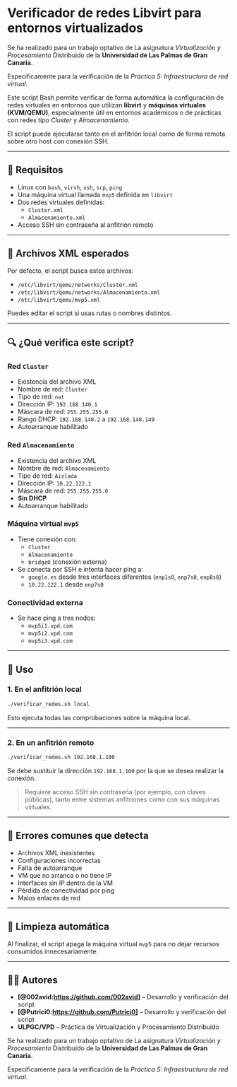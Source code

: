 # Verificador de redes Libvirt para entornos virtualizados

Se ha realizado para un trabajo optativo de La asignatura *Virtualización y Procesamiento* Distribuido de la **Universidad de Las Palmas de Gran Canaria**. 

Especificamente para la verificación de la *Práctica 5: Infraestructura de red virtual*.

Este script Bash permite verificar de forma automática la configuración de redes virtuales en entornos que utilizan **libvirt** y **máquinas virtuales (KVM/QEMU)**, especialmente útil en entornos académicos o de prácticas con redes tipo *Cluster* y *Almacenamiento*. 

El script puede ejecutarse tanto en el anfitrión local como de forma remota sobre otro host con conexión SSH.

---

## 🧰 Requisitos

- Linux con `bash`, `virsh`, `ssh`, `scp`, `ping`
- Una máquina virtual llamada `mvp5` definida en `libvirt`
- Dos redes virtuales definidas:
  - `Cluster.xml`
  - `Almacenamiento.xml`
- Acceso SSH sin contraseña al anfitrión remoto

---

## 📁 Archivos XML esperados

Por defecto, el script busca estos archivos:

- `/etc/libvirt/qemu/networks/Cluster.xml`
- `/etc/libvirt/qemu/networks/Almacenamiento.xml`
- `/etc/libvirt/qemu/mvp5.xml`

Puedes editar el script si usas rutas o nombres distintos.

---

## 🔍 ¿Qué verifica este script?

### Red `Cluster`

- Existencia del archivo XML
- Nombre de red: `Cluster`
- Tipo de red: `nat`
- Dirección IP: `192.168.140.1`
- Máscara de red: `255.255.255.0`
- Rango DHCP: `192.168.140.2` a `192.168.140.149`
- Autoarranque habilitado

### Red `Almacenamiento`

- Existencia del archivo XML
- Nombre de red: `Almacenamiento`
- Tipo de red: `Aislada`
- Dirección IP: `10.22.122.1`
- Máscara de red: `255.255.255.0`
- **Sin DHCP**
- Autoarranque habilitado

### Máquina virtual `mvp5`

- Tiene conexión con:
  - `Cluster`
  - `Almacenamiento`
  - `bridge0` (conexión externa)
- Se conecta por SSH e intenta hacer ping a:
  - `google.es` desde tres interfaces diferentes (`enp1s0`, `enp7s0`, `enp8s0`)
  - `10.22.122.1` desde `enp7s0`

### Conectividad externa

- Se hace ping a tres nodos:
  - `mvp5i1.vpd.com`
  - `mvp5i2.vpd.com`
  - `mvp5i3.vpd.com`

---

## 🚀 Uso

### 1. En el anfitrión local

```bash
./verificar_redes.sh local
```

Esto ejecuta todas las comprobaciones sobre la máquina local.

---

### 2. En un anfitrión remoto

```bash
./verificar_redes.sh 192.168.1.100
```
Se debe sustituir la dirección `192.168.1.100` por la que se desea realizar la conexión.

> Requiere acceso SSH sin contraseña (por ejemplo, con claves públicas), tanto entre sistemas anfitriones como con sus máquinas virtuales. 

---

## 🛑 Errores comunes que detecta

- Archivos XML inexistentes
- Configuraciones incorrectas
- Falta de autoarranque
- VM que no arranca o no tiene IP
- Interfaces sin IP dentro de la VM
- Pérdida de conectividad por ping
- Malos enlaces de red

---

## 🧼 Limpieza automática

Al finalizar, el script apaga la máquina virtual `mvp5` para no dejar recursos consumidos innecesariamente.

---

## 👨‍💻 Autores

- **[@002avid:https://github.com/002avid]** – Desarrollo y verificación del script  
- **[@Putrici0:https://github.com/Putrici0]** – Desarrollo y verificación del script  
- **ULPGC/VPD** – Práctica de Virtualización y Procesamiento Distribuido

Se ha realizado para un trabajo optativo de La asignatura *Virtualización y Procesamiento* Distribuido de la **Universidad de Las Palmas de Gran Canaria**. 

Especificamente para la verificación de la *Práctica 5: Infraestructura de red virtual*.
